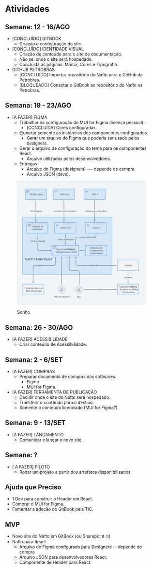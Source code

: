 # Atividades

## Semana: 12 - 16/AGO

* \[CONCLUÍDO] GITBOOK
  * Criação e configuração do site.
* \[CONCLUÍDO] IDENTIDADE VISUAL
  * Criação de conteúdo para o site de documentação.
  * Não sei onde o site será hospedado.
  * Concluída as páginas: Marca, Cores e Tipografia.
* GITHUB PETROBRAS
  * \[CONCLUÍDO] Importar repositório do Nafto para o GitHub da Petrobras.
  * \[BLOQUEADO] Conectar o GitBook ao repositório do Nafto na Petrobras.

## Semana: 19 - 23/AGO

* \[A FAZER] FIGMA
  * Trabalhar na configuração do MUI for Figma (licença pessoal).
    * \[CONCLUÍDA] Cores configuradas.
  * Exportar somente as instâncias dos componentes configurados.
    * Gerar um arquivo do Figma que poderia ser usado pelos designers.
  * Gerar o arquivo de configuração do tema para os componentes React.
    * Arquivo utilizados pelos desenvolvedores.
  * Entregas
    * Arquivo do Figma (designers) --- depende de compra.
    * Arquivo JSON (devs).

<figure><img src="../.gitbook/assets/nafto.svg" alt=""><figcaption><p>Sonho</p></figcaption></figure>

## Semana: 26 - 30/AGO

* \[A FAZER] ACESSIBILIDADE
  * Criar conteúdo de Acessibilidade.

## Semana: 2 - 6/SET

* \[A FAZER] COMPRAS
  * Preparar documento de compras dos softwares.
    * Figma
    * MUI for Figma.
* \[A FAZER] FERRAMENTA DE PUBLICAÇÃO
  * Decidir onde o site do Nafto será hospedado.
  * Transferir o conteúdo para o destino.
  * Somente o conteúdo licenciado (MUI for Figma?).

## Semana: 9 - 13/SET

* \[A FAZER] LANÇAMENTO
  * Comunicar e lançar o novo site.

## Semana: ?

* \[ A FAZER] PILOTO
  * Rodar um projeto a partir dos artefatos disponibilizados.

## Ajuda que Preciso

* 1 Dev para construir o Header em React.
* Comprar o MUI for Figma.
* Fomentar a adoção do GitBook pela TIC.

## MVP

* Novo site do Nafto em GitBook (ou Sharepoint 🙄)
* Nafto para React
  * Arquivo do Figma configurado para Designers -- depende de compra
  * Arquivo JSON para desenvolvedores React.
  * Componente de Header para React.

